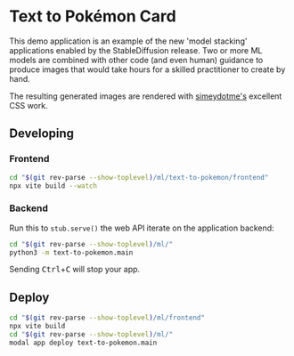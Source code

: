 # Text to Pokémon Card

This demo application is an example of the new 'model stacking' applications enabled by
the StableDiffusion release. Two or more ML models are combined with other code (and even human)
guidance to produce images that would take hours for a skilled practitioner to create by hand.

The resulting generated images are rendered with [simeydotme's](https://github.com/simeydotme/pokemon-cards-css)
excellent CSS work.

## Developing

### Frontend

```bash
cd "$(git rev-parse --show-toplevel)/ml/text-to-pokemon/frontend"
npx vite build --watch
```

### Backend

Run this to `stub.serve()` the web API iterate on the application backend:

```bash
cd "$(git rev-parse --show-toplevel)/ml/"
python3 -m text-to-pokemon.main
```

Sending <kbd>Ctrl</kbd>+<kbd>C</kbd> will stop your app.

## Deploy

```bash
cd "$(git rev-parse --show-toplevel)/ml/frontend"
npx vite build
cd "$(git rev-parse --show-toplevel)/ml/"
modal app deploy text-to-pokemon.main
```